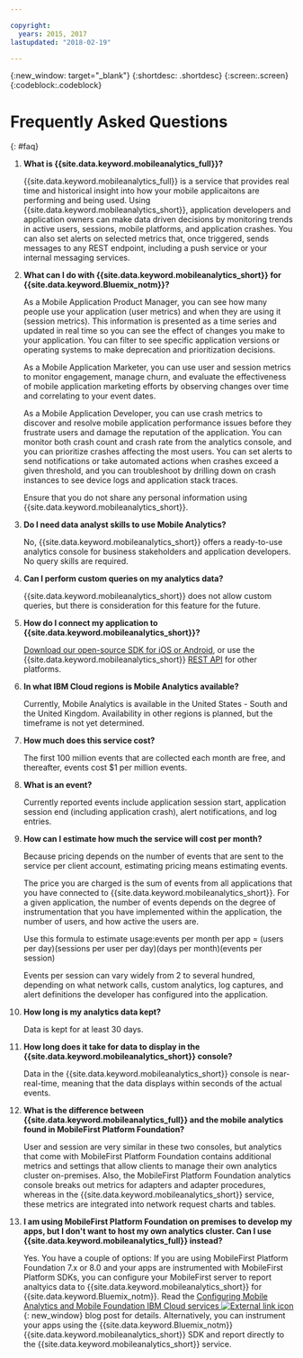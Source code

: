 ```yaml
---

copyright:
  years: 2015, 2017
lastupdated: "2018-02-19"

---
```

{:new_window: target="_blank"}
{:shortdesc: .shortdesc}
{:screen:.screen}
{:codeblock:.codeblock}


# Frequently Asked Questions 
{: #faq}


1. **What is {{site.data.keyword.mobileanalytics_full}}?**
	
	{{site.data.keyword.mobileanalytics_full}} is a service that provides real time and historical insight into how your mobile applicaitons are performing and being used. Using {{site.data.keyword.mobileanalytics_short}}, application developers and application owners can make data driven decisions by monitoring trends in active users, sessions, mobile platforms, and application crashes. You can also set alerts on selected metrics that, once triggered, sends messages to any REST endpoint, including a push service or your internal messaging services.


2. **What can I do with {{site.data.keyword.mobileanalytics_short}} for {{site.data.keyword.Bluemix_notm}}?**

	As a Mobile Application Product Manager, you can see how many people use your application (user metrics) and when they are using it (session metrics). This information is presented as a time series and updated in real time so you can see the effect of changes you make to your application. You can filter to see specific application versions or operating systems to make deprecation and prioritization decisions. 
	
	As a Mobile Application Marketer, you can use user and session metrics to monitor engagement, manage churn, and evaluate the effectiveness of mobile application marketing efforts by observing changes over time and correlating to your event dates.
	
	As a Mobile Application Developer, you can use crash metrics to discover and resolve mobile application performance issues before they frustrate users and damage the reputation of the application. You can monitor both crash count and crash rate from the analytics console, and you can prioritize crashes affecting the most users. You can set alerts to send notifications or take automated actions when crashes exceed a given threshold, and you can troubleshoot by drilling down on crash instances to see device logs and application stack traces.
	
	Ensure that you do not share any personal information using {{site.data.keyword.mobileanalytics_short}}.

3. **Do I need data analyst skills to use Mobile Analytics?**

	No, {{site.data.keyword.mobileanalytics_short}} offers a ready-to-use analytics console for business stakeholders and application developers. No query skills are required.

4. **Can I perform custom queries on my analytics data?**

    {{site.data.keyword.mobileanalytics_short}} does not allow custom queries, but there is consideration for this feature for the future.
	
5. **How do I connect my application to {{site.data.keyword.mobileanalytics_short}}?**

    [Download our open-source SDK for iOS or Android](install-client-sdk.html), or use the {{site.data.keyword.mobileanalytics_short}} [REST API](https://mobile-analytics-dashboard.{DomainName}/analytics-service/) for other platforms. 

6. **In what IBM Cloud regions is Mobile Analytics available?**

    Currently, Mobile Analytics is available in the United States - South and the United Kingdom. Availability in other regions is planned, but the timeframe is not yet determined.

7. **How much does this service cost?**

    The first 100 million events that are collected each month are free, and thereafter, events cost $1 per million events.
	
8. **What is an event?**

    Currently reported events include application session start, application session end (including application crash), alert notifications, and log entries.
	
9. **How can I estimate how much the service will cost per month?**

    Because pricing depends on the number of events that are sent to the service per client account, estimating pricing means estimating events.  
	
	The price you are charged is the sum of events from all applications that you have connected to {{site.data.keyword.mobileanalytics_short}}. For a given application, the number of events depends on the degree of instrumentation that you have implemented within the application, the number of users, and how active the users are. 
	
	Use this formula to estimate usage:events per month per app = (users per day)(sessions per user per day)(days per month)(events per session)
	
	Events per session can vary widely from 2 to several hundred, depending on what network calls, custom analytics, log captures, and alert definitions the developer has configured into the application.

9. **How long is my analytics data kept?**

    Data is kept for at least 30 days.
	
10. **How long does it take for data to display in the {{site.data.keyword.mobileanalytics_short}} console?**

    Data in the {{site.data.keyword.mobileanalytics_short}} console is near-real-time, meaning that the data displays within seconds of the actual events.
	
11. **What is the difference between {{site.data.keyword.mobileanalytics_full}} and the mobile analytics found in MobileFirst Platform Foundation?**

    User and session are very similar in these two consoles, but analytics that come with MobileFirst Platform Foundation contains additional metrics and settings that allow clients to manage their own analytics cluster on-premises. Also, the MobileFirst Platform Foundation analytics console breaks out metrics for adapters and adapter procedures, whereas in the {{site.data.keyword.mobileanalytics_short}} service, these metrics are integrated into network request charts and tables.
	
12. **I am using MobileFirst Platform Foundation on premises to develop my apps, but I don't want to host my own analytics cluster. Can I use {{site.data.keyword.mobileanalytics_full}} instead?**

    Yes. You have a couple of options: If you are using MobileFirst Platform Foundation 7.x or 8.0 and your apps are instrumented with MobileFirst Platform SDKs, you can configure your MobileFirst server to report analtyics data to {{site.data.keyword.mobileanalytics_short}} for {{site.data.keyword.Bluemix_notm}}. Read the [Configuring Mobile Analytics and Mobile Foundation IBM Cloud services ![External link icon](../../icons/launch-glyph.svg "External link icon")](https://mobilefirstplatform.ibmcloud.com/blog/2016/07/11/analytics-bm-service/){: new_window} blog post for details. Alternatively, you can instrument your apps using the {{site.data.keyword.Bluemix_notm}} {{site.data.keyword.mobileanalytics_short}} SDK and report directly to the {{site.data.keyword.mobileanalytics_short}} service.